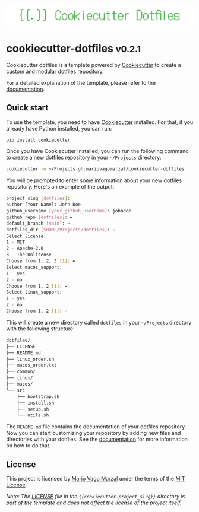 <h1 align="center">
    <img alt="Cookiecutter dotfiles' banner" src=".github/assets/banner.png">
</h1>

# cookiecutter-dotfiles <small>v0.2.1</small>

Cookiecutter dotfiles is a template powered by
[Cookiecutter](https://github.com/cookiecutter/cookiecutter) to create a
custom and modular dotfiles repository.

For a detailed explanation of the template, please refer to the
[documentation](https://mariovagomarzal.github.io/cookiecutter-dotfiles/).

## Quick start

To use the template, you need to have
[Cookiecutter](https://github.com/cookiecutter/cookiecutter) installed. For
that, if you already have Python installed, you can run:

```bash
pip install cookiecutter
```

Once you have Cookiecutter installed, you can run the following command to
create a new dotfiles repository in your `~/Projects` directory:

```bash
cookiecutter -o ~/Projects gh:mariovagomarzal/cookiecutter-dotfiles
```

You will be prompted to enter some information about your new dotfiles
repository. Here's an example of the output:

```bash
project_slug [dotfiles]:
author [Your Name]: John Doe
github_username [your_github_username]: johndoe
github_repo [dotfiles]: ↩
default_branch [main]: ↩
dotfiles_dir [$HOME/Projects/dotfiles]: ↩
Select license:
1 - MIT
2 - Apache-2.0
3 - The-Unlicense
Choose from 1, 2, 3 [1]: ↩
Select macos_support:
1 - yes
2 - no
Choose from 1, 2 [1]: ↩
Select linux_support:
1 - yes
2 - no
Choose from 1, 2 [1]: ↩
```

This will create a new directory called `dotfiles` in your `~/Projects`
directory with the following structure:

```bash
dotfiles/
├── LICENSE
├── README.md
├── linux_order.sh
├── macos_order.txt
├── common/
├── linux/
├── macos/
└── src
    ├── bootstrap.sh
    ├── install.sh
    ├── setup.sh
    └── utils.sh
```

The `README.md` file contains the documentation of your dotfiles
repository. Now you can start customizing your repository by adding new
files and directories with your dotfiles. See the
[documentation](https://mariovagomarzal.github.io/cookiecutter-dotfiles/)
for more information on how to do that.

## License

This project is licensed by [Mario Vago
Marzal](https://github.com/mariovagomarzal) under the terms of the [MIT
License](/LICENSE).

_Note: The [LICENSE](/{{cookiecutter.project_slug}}/LICENSE) file in the
`{{cookiecutter.project_slug}}` directory is part of the template and does
not affect the license of the project itself._
